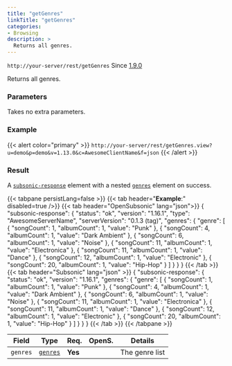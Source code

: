 ```yaml
---
title: "getGenres"
linkTitle: "getGenres"
categories:
- Browsing
description: >
  Returns all genres.
---
```


`http://your-server/rest/getGenres` Since [1.9.0](../../subsonic-versions)

Returns all genres.

### Parameters

Takes no extra parameters.

### Example

{{< alert color="primary" >}} `http://your-server/rest/getGenres.view?u=demo&p=demo&v=1.13.0&c=AwesomeClientName&f=json` {{< /alert >}}

### Result

A [`subsonic-response`](../../responses/subsonic-response) element with a nested [`genres`](../../responses/genres) element on success.

{{< tabpane persistLang=false >}}
{{< tab header="**Example**:" disabled=true />}}
{{< tab header="OpenSubsonic" lang="json">}}
{
  "subsonic-response": {
    "status": "ok",
    "version": "1.16.1",
    "type": "AwesomeServerName",
    "serverVersion": "0.1.3 (tag)",
    "genres": {
      "genre": [
        {
          "songCount": 1,
          "albumCount": 1,
          "value": "Punk"
        },
        {
          "songCount": 4,
          "albumCount": 1,
          "value": "Dark Ambient"
        },
        {
          "songCount": 6,
          "albumCount": 1,
          "value": "Noise"
        },
        {
          "songCount": 11,
          "albumCount": 1,
          "value": "Electronica"
        },
        {
          "songCount": 11,
          "albumCount": 1,
          "value": "Dance"
        },
        {
          "songCount": 12,
          "albumCount": 1,
          "value": "Electronic"
        },
        {
          "songCount": 20,
          "albumCount": 1,
          "value": "Hip-Hop"
        }
      ]
    }
  }
}
{{< /tab >}}
{{< tab header="Subsonic" lang="json" >}}
{
  "subsonic-response": {
    "status": "ok",
    "version": "1.16.1",
    "genres": {
      "genre": [
        {
          "songCount": 1,
          "albumCount": 1,
          "value": "Punk"
        },
        {
          "songCount": 4,
          "albumCount": 1,
          "value": "Dark Ambient"
        },
        {
          "songCount": 6,
          "albumCount": 1,
          "value": "Noise"
        },
        {
          "songCount": 11,
          "albumCount": 1,
          "value": "Electronica"
        },
        {
          "songCount": 11,
          "albumCount": 1,
          "value": "Dance"
        },
        {
          "songCount": 12,
          "albumCount": 1,
          "value": "Electronic"
        },
        {
          "songCount": 20,
          "albumCount": 1,
          "value": "Hip-Hop"
        }
      ]
    }
  }
}
{{< /tab >}}
{{< /tabpane >}}

| Field |  Type | Req. | OpenS. | Details |
| --- | --- | --- | --- | --- |
| `genres` | [`genres`](../../responses/genres) | **Yes** |   | The genre list |
